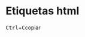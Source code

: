 <!-- Autor: Daniel Benjamin Perez Morales -->
<!-- GitHub: https://github.com/DanielPerezMoralesDev13 -->
<!-- Correo electrónico: danielperezdev@proton.me  -->
# Etiquetas html

<kbd>Ctrl</kbd>+<kbd>C</kbd>copiar
